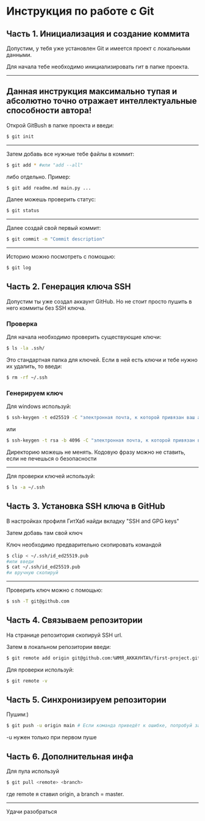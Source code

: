 # Инструкция по работе с Git
## Часть 1. Инициализация и создание коммита
Допустим, у тебя уже установлен Git и имеется проект с локальными данными. 

Для начала тебе необходимо инициализировать гит в папке проекта.

---
## Данная инструкция максимально тупая и абсолютно точно отражает интеллектуальные способности автора!

Открой GitBush в папке проекта и введи:
```bash
$ git init
```
---
Затем добавь все нужные тебе файлы в коммит:
```bash
$ git add * #или "add --all"
```
либо отдельно. Пример:
```bash
$ git add readme.md main.py ...
```
Далее можешь проверить статус:
```bash
$ git status
```
---

Далее создай свой первый коммит:
```bash
$ git commit -m "Commit description"
```
---
Историю можно посмотреть с помощью:
```bash
$ git log
```
## Часть 2. Генерация ключа SSH

Допустим ты уже создал аккаунт GitHub. Но не стоит просто пушить в него коммиты без SSH ключа.  
### Проверка
Для начала необходимо проверить существующие ключи:
```bash
$ ls -la .ssh/
```
Это стандартная папка для ключей. Если в ней есть ключи и тебе нужно их удалить, то введи:
```bash
$ rm -rf ~/.ssh
```
### Генерируем ключ
Для windows используй:
```bash
$ ssh-keygen -t ed25519 -C "электронная почта, к которой привязан ваш аккаунт на GitHub"
```
или
```bash
$ ssh-keygen -t rsa -b 4096 -C "электронная почта, к которой привязан ваш аккаунт на GitHub"
```
Директорию можешь не менять. Кодовую фразу можно не ставить, если не печешься о безопасности  

---
Для проверки ключей используй:
```bash
$ ls -a ~/.ssh 
```
## Часть 3. Установка SSH ключа в GitHub
В настройках профиля ГитХаб найди вкладку "SSH and GPG keys"  

Затем добавь там свой ключ

Ключ необходимо предварительно скопировать командой
```bash
$ clip < ~/.ssh/id_ed25519.pub 
#или введи
$ cat ~/.ssh/id_ed25519.pub
#и вручную скопируй
```
---
Проверить ключ можно с помощью:
```bash
$ ssh -T git@github.com
```
## Часть 4. Связываем репозитории

На странице репозитория скопируй SSH url.

Затем в локальном репозитории введи:
```bash
$ git remote add origin git@github.com:%ИМЯ_АККАУНТА%/first-project.git 
```
Для проверки используй:
```bash
$ git remote -v
```
## Часть 5. Синхронизируем репозитории
Пушим:)
```bash
$ git push -u origin main # Если команда приведёт к ошибке, попробуй заменить main на master. 
```
-u нужен только при первом пуше
## Часть 6. Дополнительная инфа
Для пула используй
```bash
$ git pull <remote> <branch>
```
где remote я ставил origin, а branch = master.  

---
Удачи разобраться
